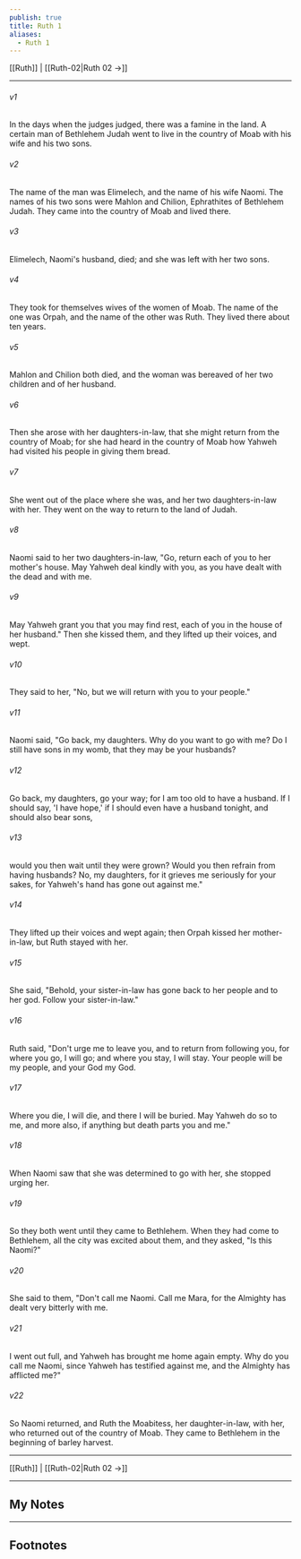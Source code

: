 ```yaml
---
publish: true
title: Ruth 1
aliases:
  - Ruth 1
---
```


[[Ruth]] | [[Ruth-02|Ruth 02 →]]
***



###### v1 
In the days when the judges judged, there was a famine in the land. A certain man of Bethlehem Judah went to live in the country of Moab with his wife and his two sons. 

###### v2 
The name of the man was Elimelech, and the name of his wife Naomi. The names of his two sons were Mahlon and Chilion, Ephrathites of Bethlehem Judah. They came into the country of Moab and lived there. 

###### v3 
Elimelech, Naomi's husband, died; and she was left with her two sons. 

###### v4 
They took for themselves wives of the women of Moab. The name of the one was Orpah, and the name of the other was Ruth. They lived there about ten years. 

###### v5 
Mahlon and Chilion both died, and the woman was bereaved of her two children and of her husband. 

###### v6 
Then she arose with her daughters-in-law, that she might return from the country of Moab; for she had heard in the country of Moab how Yahweh had visited his people in giving them bread. 

###### v7 
She went out of the place where she was, and her two daughters-in-law with her. They went on the way to return to the land of Judah. 

###### v8 
Naomi said to her two daughters-in-law, "Go, return each of you to her mother's house. May Yahweh deal kindly with you, as you have dealt with the dead and with me. 

###### v9 
May Yahweh grant you that you may find rest, each of you in the house of her husband." Then she kissed them, and they lifted up their voices, and wept. 

###### v10 
They said to her, "No, but we will return with you to your people." 

###### v11 
Naomi said, "Go back, my daughters. Why do you want to go with me? Do I still have sons in my womb, that they may be your husbands? 

###### v12 
Go back, my daughters, go your way; for I am too old to have a husband. If I should say, 'I have hope,' if I should even have a husband tonight, and should also bear sons, 

###### v13 
would you then wait until they were grown? Would you then refrain from having husbands? No, my daughters, for it grieves me seriously for your sakes, for Yahweh's hand has gone out against me." 

###### v14 
They lifted up their voices and wept again; then Orpah kissed her mother-in-law, but Ruth stayed with her. 

###### v15 
She said, "Behold, your sister-in-law has gone back to her people and to her god. Follow your sister-in-law." 

###### v16 
Ruth said, "Don't urge me to leave you, and to return from following you, for where you go, I will go; and where you stay, I will stay. Your people will be my people, and your God my God. 

###### v17 
Where you die, I will die, and there I will be buried. May Yahweh do so to me, and more also, if anything but death parts you and me." 

###### v18 
When Naomi saw that she was determined to go with her, she stopped urging her. 

###### v19 
So they both went until they came to Bethlehem. When they had come to Bethlehem, all the city was excited about them, and they asked, "Is this Naomi?" 

###### v20 
She said to them, "Don't call me Naomi. Call me Mara, for the Almighty has dealt very bitterly with me. 

###### v21 
I went out full, and Yahweh has brought me home again empty. Why do you call me Naomi, since Yahweh has testified against me, and the Almighty has afflicted me?" 

###### v22 
So Naomi returned, and Ruth the Moabitess, her daughter-in-law, with her, who returned out of the country of Moab. They came to Bethlehem in the beginning of barley harvest.

***
[[Ruth]] | [[Ruth-02|Ruth 02 →]]

---
## My Notes

---
## Footnotes